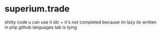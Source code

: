 # superium.trade
shitty code u can use it idc + it's not completed because im lazy
its written in php github languages tab is lying
